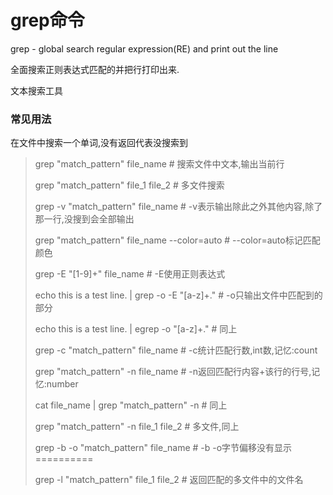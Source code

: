 # grep命令

grep - global search regular expression\(RE\) and print out the line

全面搜索正则表达式匹配的并把行打印出来.

文本搜索工具

### 常见用法

在文件中搜索一个单词,没有返回代表没搜索到

> grep "match\_pattern" file\_name \# 搜索文件中文本,输出当前行
> 
> grep "match\_pattern" file\_1 file\_2 \# 多文件搜索
> 
> grep -v "match\_pattern" file\_name \# -v表示输出除此之外其他内容,除了那一行,没搜到会全部输出
> 
> grep "match\_pattern" file\_name --color=auto \# --color=auto标记匹配颜色
> 
> grep -E "\[1-9\]+" file\_name \# -E使用正则表达式
> 
> echo this is a test line. \| grep -o -E "\[a-z\]+." \# -o只输出文件中匹配到的部分
> 
> echo this is a test line. \| egrep -o "\[a-z\]+." \# 同上
> 
> grep -c "match\_pattern" file\_name \# -c统计匹配行数,int数,记忆:count
> 
> grep "match\_pattern" -n file\_name \# -n返回匹配行内容+该行的行号,记忆:number
> 
> cat file\_name \| grep "match\_pattern" -n \# 同上
> 
> grep "match\_pattern" -n file\_1 file\_2 \# 多文件,同上
> 
> grep -b -o "match\_pattern" file\_name \# -b -o字节偏移没有显示==========
> 
> grep -l "match\_pattern" file\_1 file\_2 \# 返回匹配的多文件中的文件名

